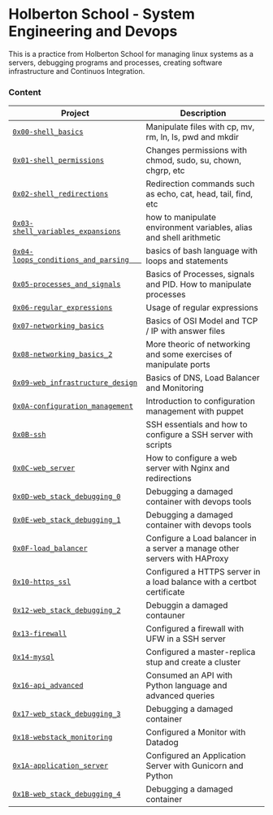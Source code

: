 # Holberton School - System Engineering and Devops
This is a practice from Holberton School for managing linux systems as a servers, debugging programs and processes, creating software infrastructure and Continuos Integration.

### Content
| Project | Description |
|---------|-------------|
| [`0x00-shell_basics`](https://github.com/vargas88hugo/holberton-system_engineering-devops/tree/master/0x00-shell_basics) | Manipulate files with cp, mv, rm, ln, ls, pwd and mkdir |
| [`0x01-shell_permissions`](https://github.com/vargas88hugo/holberton-system_engineering-devops/tree/master/0x01-shell_permissions) | Changes permissions with chmod, sudo, su, chown, chgrp, etc |
| [`0x02-shell_redirections`](https://github.com/vargas88hugo/holberton-system_engineering-devops/tree/master/0x02-shell_redirections) | Redirection commands such as echo, cat, head, tail, find, etc |
| [`0x03-shell_variables_expansions`](https://github.com/vargas88hugo/holberton-system_engineering-devops/tree/master/0x03-shell_variables_expansions) | how to manipulate environment variables, alias and shell arithmetic |
| [`0x04-loops_conditions_and_parsing	`](https://github.com/vargas88hugo/holberton-system_engineering-devops/tree/master/0x04-loops_conditions_and_parsing) | basics of bash language with loops and statements |
| [`0x05-processes_and_signals`](https://github.com/vargas88hugo/holberton-system_engineering-devops/tree/master/0x05-processes_and_signals) | Basics of Processes, signals and PID. How to manipulate processes |
| [`0x06-regular_expressions`](https://github.com/vargas88hugo/holberton-system_engineering-devops/tree/master/0x06-regular_expressions) | Usage of regular expressions |
| [`0x07-networking_basics`](https://github.com/vargas88hugo/holberton-system_engineering-devops/tree/master/0x07-networking_basics) | Basics of OSI Model and TCP / IP with answer files |
| [`0x08-networking_basics_2`](https://github.com/vargas88hugo/holberton-system_engineering-devops/tree/master/0x08-networking_basics_2) | More theoric of networking and some exercises of manipulate ports |
| [`0x09-web_infrastructure_design`](https://github.com/vargas88hugo/holberton-system_engineering-devops/tree/master/0x09-web_infrastructure_design) | Basics of DNS, Load Balancer and Monitoring |
| [`0x0A-configuration_management`](https://github.com/vargas88hugo/holberton-system_engineering-devops/tree/master/0x0A-configuration_management) | Introduction to configuration management with puppet |
| [`0x0B-ssh`](https://github.com/vargas88hugo/holberton-system_engineering-devops/tree/master/0x0B-ssh) | SSH essentials and how to configure a SSH server with scripts |
| [`0x0C-web_server`](https://github.com/vargas88hugo/holberton-system_engineering-devops/tree/master/0x0C-web_server) | How to configure a web server with Nginx and redirections |
| [`0x0D-web_stack_debugging_0`](https://github.com/vargas88hugo/holberton-system_engineering-devops/tree/master/0x0D-web_stack_debugging_0) | Debugging a damaged container with devops tools |
| [`0x0E-web_stack_debugging_1`](https://github.com/vargas88hugo/holberton-system_engineering-devops/tree/master/0x0E-web_stack_debugging_1) | Debugging a damaged container with devops tools |
| [`0x0F-load_balancer`](https://github.com/vargas88hugo/holberton-system_engineering-devops/tree/master/0x0F-load_balancer) | Configure a Load balancer in a server a manage other servers with HAProxy |
| [`0x10-https_ssl`](https://github.com/vargas88hugo/holberton-system_engineering-devops/tree/master/0x10-https_ssl) | Configured a HTTPS server in a load balance with a certbot certificate |
| [`0x12-web_stack_debugging_2`](https://github.com/vargas88hugo/holberton-system_engineering-devops/tree/master/0x12-web_stack_debugging_2) | Debuggin a damaged contauner |
| [`0x13-firewall`](https://github.com/vargas88hugo/holberton-system_engineering-devops/tree/master/0x13-firewall) | Configured a firewall with UFW in a SSH server |
| [`0x14-mysql`](https://github.com/vargas88hugo/holberton-system_engineering-devops/tree/master/0x14-mysql) | Configured a master-replica stup and create a cluster |
| [`0x16-api_advanced`](https://github.com/vargas88hugo/holberton-system_engineering-devops/tree/master/0x16-api_advanced) | Consumed an API with Python language and advanced queries |
| [`0x17-web_stack_debugging_3`](https://github.com/vargas88hugo/holberton-system_engineering-devops/tree/master/0x17-web_stack_debugging_3) | Debugging a damaged container |
| [`0x18-webstack_monitoring`](https://github.com/vargas88hugo/holberton-system_engineering-devops/tree/master/0x18-webstack_monitoring) | Configured a Monitor with Datadog |
| [`0x1A-application_server`](https://github.com/vargas88hugo/holberton-system_engineering-devops/tree/master/0x1A-application_server) | Configured an Application Server with Gunicorn and Python |
| [`0x1B-web_stack_debugging_4`](https://github.com/vargas88hugo/holberton-system_engineering-devops/tree/master/0x1B-web_stack_debugging_4) | Debugging a damaged container |
